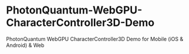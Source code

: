 # PhotonQuantum-WebGPU-CharacterController3D-Demo
PhotonQuantum WebGPU CharacterController3D Demo for Mobile (iOS &amp; Android) &amp; Web
